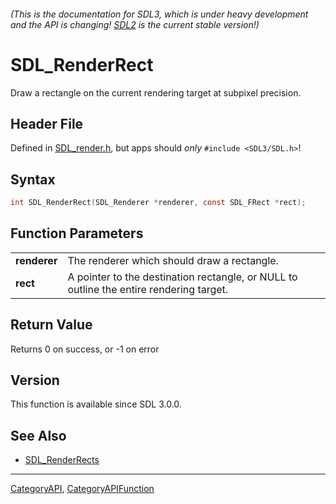 ###### (This is the documentation for SDL3, which is under heavy development and the API is changing! [SDL2](https://wiki.libsdl.org/SDL2/) is the current stable version!)
# SDL_RenderRect

Draw a rectangle on the current rendering target at subpixel precision.

## Header File

Defined in [SDL_render.h](https://github.com/libsdl-org/SDL/blob/main/include/SDL3/SDL_render.h), but apps should _only_ `#include <SDL3/SDL.h>`!

## Syntax

```c
int SDL_RenderRect(SDL_Renderer *renderer, const SDL_FRect *rect);

```

## Function Parameters

|                  |                                                                                         |
| ---------------- | --------------------------------------------------------------------------------------- |
| **renderer**     | The renderer which should draw a rectangle.                                             |
| **rect**         | A pointer to the destination rectangle, or NULL to outline the entire rendering target. |

## Return Value

Returns 0 on success, or -1 on error

## Version

This function is available since SDL 3.0.0.

## See Also

* [SDL_RenderRects](SDL_RenderRects)

----
[CategoryAPI](CategoryAPI), [CategoryAPIFunction](CategoryAPIFunction)

